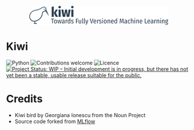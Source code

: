 <p align="center"> 
    <img src="res/logo.png" alt="Tackling the Reproducibility Crisis: Towards Fully Versioned Machine Learning with Kiwi" width="75%">
 </p>

# Kiwi
![Python](https://img.shields.io/badge/python-v3.7-blue.svg)
![Contributions welcome](https://img.shields.io/badge/contributions-welcome-orange.svg)
![Licence](https://img.shields.io/badge/licence-Apache--2.0-green)
[![Project Status: WIP – Initial development is in progress, but there has not yet been a stable, usable release suitable for the public.](https://www.repostatus.org/badges/latest/wip.svg)](https://www.repostatus.org/#wip)

# Credits
- Kiwi bird by Georgiana Ionescu from the Noun Project
- Source code forked from [MLflow](https://mlflow.org)